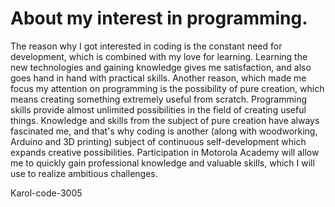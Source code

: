 # About my interest in programming.

The reason why I got interested in coding is the constant need for development, which is combined with my love for learning. Learning the new technologies and gaining knowledge gives me satisfaction, and also goes hand in hand with practical skills. Another reason, which made me focus my attention on programming is the possibility of pure creation, which means creating something extremely useful from scratch. Programming skills provide almost unlimited possibilities in the field of creating useful things. Knowledge and skills from the subject of pure creation have always fascinated me, and that's why coding is another (along with woodworking, Arduino and 3D printing) subject of continuous self-development which expands creative possibilities. Participation in Motorola Academy will allow me to quickly gain professional knowledge and valuable skills, which I will use to realize ambitious challenges.

Karol-code-3005
